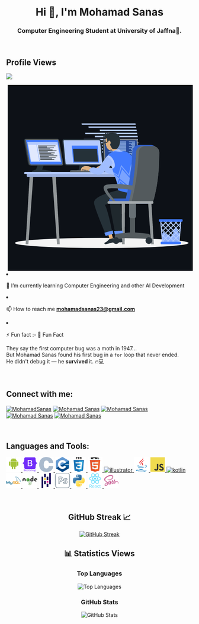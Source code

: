   <h1 align="center">Hi 👋, I'm Mohamad Sanas</h1>
<h3 align="center">Computer Engineering Student at University of Jaffna🌟.</h3>
<br>
<p align="left"> </p><h2 align="left">Profile Views</h2>
<img align="left" src="https://komarev.com/ghpvc/?username=MohamadSanas &label=Profile%20views&color=0e75b6&style=flat" >
</p>
<br>
<p><img align="right" src="https://raw.githubusercontent.com/MohamadSanas/MohamadSanas/main/animation_500_kxa883sd.gif" alt="MohamadSanas GIF">



<li>
<p>🌱 I’m currently learning Computer Engineering and other AI Development</p>
</li>
<li>
<p>📫 How to reach me <strong><a href="mailto:mohamadsanas23@gmail.com">mohamadsanas23@gmail.com</a></strong></p>
</li>
<li>
<p>⚡ Fun fact :- 🧠 Fun Fact<br>

They say the first computer bug was a moth in 1947...  
But Mohamad Sanas found his first bug in a `for` loop that never ended.  
He didn't debug it — he <strong>survived </strong><a>  it. 🔥💻
</a></p><a>
</a></li><a>
</a></ul><a>
<br>
<h2 align="left">Connect with me:</h2>
</a><p align="left"><a>
  </a><a href="https://www.linkedin.com/in/mohamad-sanas-mohroof-644a9a2bb/" target="blank"><img align="center" src="https://raw.githubusercontent.com/rahuldkjain/github-profile-readme-generator/master/src/images/icons/Social/linked-in-alt.svg" alt="MohamadSanas" height="30" width="40"></a>
  <a href="https://web.facebook.com/mohammed.sanas.564" target="blank"><img align="center" src="https://raw.githubusercontent.com/rahuldkjain/github-profile-readme-generator/master/src/images/icons/Social/facebook.svg" alt="Mohamad Sanas" height="30" width="40"></a>
  <a href="https://instagram.com/" target="blank"><img align="center" src="https://raw.githubusercontent.com/rahuldkjain/github-profile-readme-generator/master/src/images/icons/Social/instagram.svg" alt="Mohamad Sanas" height="30" width="40"></a>
  <a href="https://www.hackerrank.com" target="blank"><img align="center" src="https://raw.githubusercontent.com/rahuldkjain/github-profile-readme-generator/master/src/images/icons/Social/hackerrank.svg" alt="Mohamad Sanas" height="30" width="40"></a>
 <a href="https://twitter.com/" target="blank"><img align="center" src="https://raw.githubusercontent.com/rahuldkjain/github-profile-readme-generator/master/src/images/icons/Social/twitter.svg" alt="Mohamad Sanas" height="30" width="40"></a>
</p>
<br>
<h2 align="left">Languages and Tools:</h2>
<p align="left"> <a href="https://developer.android.com" target="_blank" rel="noreferrer"> <img src="https://raw.githubusercontent.com/devicons/devicon/master/icons/android/android-original-wordmark.svg" alt="android" width="40" height="40"> </a> <a href="https://getbootstrap.com" target="_blank" rel="noreferrer">
    <img src="https://raw.githubusercontent.com/devicons/devicon/master/icons/bootstrap/bootstrap-plain-wordmark.svg" alt="bootstrap" width="40" height="40"> </a> <a href="https://www.cprogramming.com/" target="_blank" rel="noreferrer"> <img src="https://raw.githubusercontent.com/devicons/devicon/master/icons/c/c-original.svg" alt="c" width="40" height="40"> </a> <a href="https://www.w3schools.com/cpp/" target="_blank" rel="noreferrer">
    <img src="https://raw.githubusercontent.com/devicons/devicon/master/icons/cplusplus/cplusplus-original.svg" alt="cplusplus" width="40" height="40"> </a> <a href="https://www.w3schools.com/css/" target="_blank" rel="noreferrer"> <img src="https://raw.githubusercontent.com/devicons/devicon/master/icons/css3/css3-original-wordmark.svg" alt="css3" width="40" height="40"> </a> <a href="https://www.w3.org/html/" target="_blank" rel="noreferrer"> <img src="https://raw.githubusercontent.com/devicons/devicon/master/icons/html5/html5-original-wordmark.svg" alt="html5" width="40" height="40"> </a> <a href="https://www.adobe.com/in/products/illustrator.html" target="_blank" rel="noreferrer"> <img src="https://www.vectorlogo.zone/logos/adobe_illustrator/adobe_illustrator-icon.svg" alt="illustrator" width="40" height="40"> </a> <a href="https://www.java.com" target="_blank" rel="noreferrer"> <img src="https://raw.githubusercontent.com/devicons/devicon/master/icons/java/java-original.svg" alt="java" width="40" height="40"> </a> <a href="https://developer.mozilla.org/en-US/docs/Web/JavaScript" target="_blank" rel="noreferrer"> <img src="https://raw.githubusercontent.com/devicons/devicon/master/icons/javascript/javascript-original.svg" alt="javascript" width="40" height="40"> </a> <a href="https://kotlinlang.org" target="_blank" rel="noreferrer">
    <img src="https://www.vectorlogo.zone/logos/kotlinlang/kotlinlang-icon.svg" alt="kotlin" width="40" height="40">
  </a> <a href="https://www.mysql.com/" target="_blank" rel="noreferrer"> <img src="https://raw.githubusercontent.com/devicons/devicon/master/icons/mysql/mysql-original-wordmark.svg" alt="mysql" width="40" height="40"> </a>  <a href="https://nodejs.org" target="_blank" rel="noreferrer"> <img src="https://raw.githubusercontent.com/devicons/devicon/master/icons/nodejs/nodejs-original-wordmark.svg" alt="nodejs" width="40" height="40"> </a> <a href="https://pandas.pydata.org/" target="_blank" rel="noreferrer">
    <img src="https://raw.githubusercontent.com/devicons/devicon/2ae2a900d2f041da66e950e4d48052658d850630/icons/pandas/pandas-original.svg" alt="pandas" width="40" height="40"> </a> <a href="https://www.photoshop.com/en" target="_blank" rel="noreferrer"> <img src="https://raw.githubusercontent.com/devicons/devicon/master/icons/photoshop/photoshop-line.svg" alt="photoshop" width="40" height="40"> </a> <a href="https://www.python.org" target="_blank" rel="noreferrer"> <img src="https://raw.githubusercontent.com/devicons/devicon/master/icons/python/python-original.svg" alt="python" width="40" height="40"> </a> <a href="https://reactjs.org/" target="_blank" rel="noreferrer"> <img src="https://raw.githubusercontent.com/devicons/devicon/master/icons/react/react-original-wordmark.svg" alt="react" width="40" height="40"> </a> <a href="https://sass-lang.com" target="_blank" rel="noreferrer"> <img src="https://raw.githubusercontent.com/devicons/devicon/master/icons/sass/sass-original.svg" alt="sass" width="40" height="40"> </a> </p>
<br>

<h2 align="center">GitHub Streak 📈</h2>
<p align="center">
  <a href="https://git.io/streak-stats">
    <img src="https://github-readme-streak-stats.herokuapp.com?user=MohamadSanas&theme=algolia" alt="GitHub Streak">
  </a>
</p>

<h2 align="center">📊 Statistics Views</h2>



<!-- GitHub Top Languages -->
<h3 align="center">Top Languages</h3>
<p align="center">
  <img src="https://github-readme-stats.vercel.app/api/top-langs?username=MohamadSanas&show_icons=true&locale=en&bg_color=0d1117&text_color=ffffff&layout=compact" alt="Top Languages">
</p>

<!-- GitHub Stats -->
<h3 align="center">GitHub Stats</h3>
<p align="center">
  <img src="https://github-readme-stats.vercel.app/api?username=MohamadSanas&show_icons=true&locale=en&bg_color=0d1117&text_color=ffffff" alt="GitHub Stats">
</p>



</p>


